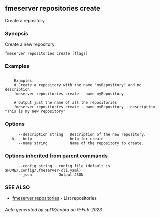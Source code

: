## fmeserver repositories create

Create a repository

### Synopsis

Create a new repository.

```
fmeserver repositories create [flags]
```

### Examples

```

	Examples:
	# Create a repository with the name "myRepository" and no description
	fmeserver repositories create --name myRepository
	
	# Output just the name of all the repositories
	fmeserver repositories create --name myRepository --description "This is my new repository"

```

### Options

```
      --description string   Description of the new repository.
  -h, --help                 help for create
      --name string          Name of the repository to create.
```

### Options inherited from parent commands

```
      --config string   config file (default is $HOME/.config/.fmeserver-cli.yaml)
      --json            Output JSON
```

### SEE ALSO

* [fmeserver repositories](fmeserver_repositories.md)	 - List repositories

###### Auto generated by spf13/cobra on 9-Feb-2023
